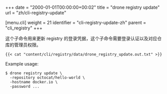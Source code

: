 +++
date = "2000-01-01T00:00:00+00:02"
title = "drone registry update"
url = "zh/cli-registry-update"

[menu.cli]
  weight = 21
  identifier = "cli-registry-update-zh"
  parent = "cli_registry"
+++

<!--This subcommand updates the named registry credentials. Please note this command requires authentication and administrative privilege to the repository.-->

这个子命令用来更新 registry 的登录凭据，这个子命令需要登录认证以及对应仓库的管理员权限。

```text
{{< cat "content/cli/registry/data/drone_registry_update.out.txt" >}}
```

Example usage:

```text
$ drone registry update \
  -repository octocat/hello-world \
  -hostname docker.io \
  -password ...
```
